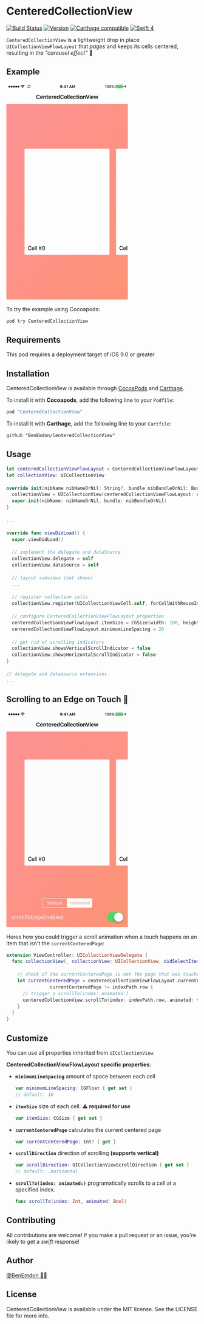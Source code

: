 # CenteredCollectionView
[![Build Status](https://travis-ci.org/BenEmdon/CenteredCollectionView.svg?branch=master)](https://travis-ci.org/BenEmdon/CenteredCollectionView)
[![Version](https://img.shields.io/cocoapods/v/CenteredCollectionView.svg?style=flat)](http://cocoapods.org/pods/CenteredCollectionView)
[![Carthage compatible](https://img.shields.io/badge/Carthage-compatible-4BC51D.svg?style=flat)](https://github.com/Carthage/Carthage)
[![Swift 4](https://img.shields.io/badge/Swift-4-orange.svg?style=flat)](https://swift.org)

`CenteredCollectionView` is a lightweight drop in place `UICollectionViewFlowLayout` that _pages_ and keeps its cells centered, resulting in the _"carousel effect"_ 🎡

## Example

![Demo](/.github/demo.gif)

To try the example using Cocoapods:
```bash
pod try CenteredCollectionView
```

## Requirements
This pod requires a deployment target of iOS 9.0 or greater

## Installation

CenteredCollectionView is available through [CocoaPods](http://cocoapods.org) and [Carthage](https://github.com/Carthage/Carthage).

To install it with **Cocoapods**, add the following line to your `Podfile`:
```ruby
pod "CenteredCollectionView"
```

To install it with **Carthage**, add the following line to your `Cartfile`:
```
github "BenEmdon/CenteredCollectionView"
```

## Usage
```Swift
let centeredCollectionViewFlowLayout = CenteredCollectionViewFlowLayout()
let collectionView: UICollectionView

override init(nibName nibNameOrNil: String?, bundle nibBundleOrNil: Bundle?) {
  collectionView = UICollectionView(centeredCollectionViewFlowLayout: centeredCollectionViewFlowLayout)
  super.init(nibName: nibNameOrNil, bundle: nibBundleOrNil)
}

...

override func viewDidLoad() {
  super.viewDidLoad()

  // implement the delegate and dataSource
  collectionView.delegate = self
  collectionView.dataSource = self

  // layout subviews (not shown)
  ...

  // register collection cells
  collectionView.register(UICollectionViewCell.self, forCellWithReuseIdentifier: String(describing: UICollectionViewCell.self))

  // configure CenteredCollectionViewFlowLayout properties
  centeredCollectionViewFlowLayout.itemSize = CGSize(width: 100, height: 100)
  centeredCollectionViewFlowLayout.minimumLineSpacing = 20

  // get rid of scrolling indicators
  collectionView.showsVerticalScrollIndicator = false
  collectionView.showsHorizontalScrollIndicator = false
}

// delegate and datasource extensions
...

```

## Scrolling to an Edge on Touch 🎡
![scrollToEdgeEnabled](/.github/ScrollToEdge.gif)

Heres how you could trigger a scroll animation when a touch happens on an item that isn't the `currentCenteredPage`:

```swift
extension ViewController: UICollectionViewDelegate {
  func collectionView(_ collectionView: UICollectionView, didSelectItemAt indexPath: IndexPath) {

    // check if the currentCenteredPage is not the page that was touched
    let currentCenteredPage = centeredCollectionViewFlowLayout.currentCenteredPage,
    			currentCenteredPage != indexPath.row {
      // trigger a scrollTo(index: animated:)
      centeredCollectionView.scrollTo(index: indexPath.row, animated: true)
    }
  }
}
```

## Customize
You can use all properties inherited from `UICollectionView`.

**CenteredCollectionViewFlowLayout specific properties**:

* **`minimumLineSpacing`** amount of space between each cell
  ```Swift
  var minimumLineSpacing: CGFloat { get set }
  // default: 10
  ```

* **`itemSize`** size of each cell. **⚠️ required for use**
  ```Swift
  var itemSize: CGSize { get set }
  ```

* **`currentCenteredPage`** calculates the current centered page
  ```Swift
  var currentCenteredPage: Int? { get }
  ```

* **`scrollDirection`** direction of scrolling **(supports vertical)**
  ```Swift
  var scrollDirection: UICollectionViewScrollDirection { get set }
  // default: .horizontal
  ```

* **`scrollTo(index: animated:)`** programatically scrolls to a cell at a specified index.
  ```Swift
  func scrollTo(index: Int, animated: Bool)
  ```

## Contributing

All contributions are welcome! If you make a pull request or an issue, you're likely to get a _swift_ response!

## Author

[@BenEmdon 👨‍💻](https://twitter.com/BenEmdon)

## License

CenteredCollectionView is available under the MIT license. See the LICENSE file for more info.
